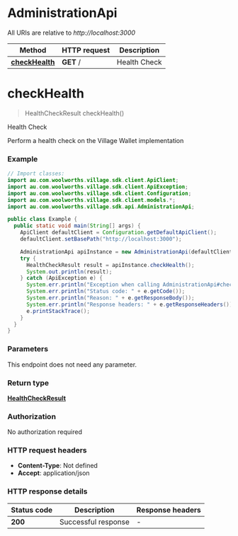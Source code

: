 # AdministrationApi

All URIs are relative to *http://localhost:3000*

Method | HTTP request | Description
------------- | ------------- | -------------
[**checkHealth**](AdministrationApi.md#checkHealth) | **GET** / | Health Check


<a name="checkHealth"></a>
# **checkHealth**
> HealthCheckResult checkHealth()

Health Check

Perform a health check on the Village Wallet implementation

### Example
```java
// Import classes:
import au.com.woolworths.village.sdk.client.ApiClient;
import au.com.woolworths.village.sdk.client.ApiException;
import au.com.woolworths.village.sdk.client.Configuration;
import au.com.woolworths.village.sdk.client.models.*;
import au.com.woolworths.village.sdk.api.AdministrationApi;

public class Example {
  public static void main(String[] args) {
    ApiClient defaultClient = Configuration.getDefaultApiClient();
    defaultClient.setBasePath("http://localhost:3000");

    AdministrationApi apiInstance = new AdministrationApi(defaultClient);
    try {
      HealthCheckResult result = apiInstance.checkHealth();
      System.out.println(result);
    } catch (ApiException e) {
      System.err.println("Exception when calling AdministrationApi#checkHealth");
      System.err.println("Status code: " + e.getCode());
      System.err.println("Reason: " + e.getResponseBody());
      System.err.println("Response headers: " + e.getResponseHeaders());
      e.printStackTrace();
    }
  }
}
```

### Parameters
This endpoint does not need any parameter.

### Return type

[**HealthCheckResult**](HealthCheckResult.md)

### Authorization

No authorization required

### HTTP request headers

 - **Content-Type**: Not defined
 - **Accept**: application/json

### HTTP response details
| Status code | Description | Response headers |
|-------------|-------------|------------------|
**200** | Successful response |  -  |


